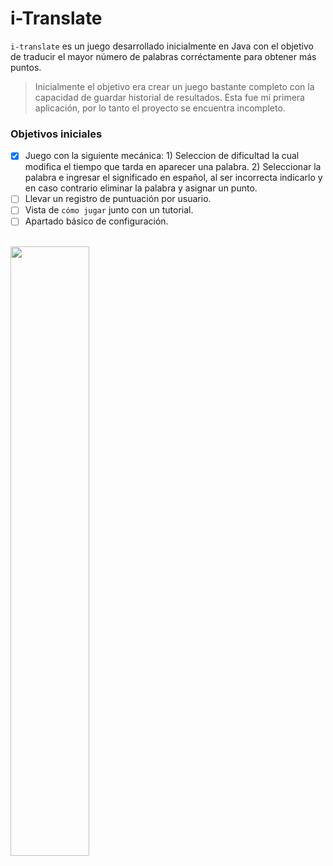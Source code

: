 # i-Translate

`i-translate` es un juego desarrollado inicialmente en Java con el objetivo de traducir el mayor número de palabras corréctamente para obtener más puntos.

> Inicialmente el objetivo era crear un juego bastante completo con la capacidad de guardar historial de resultados. Esta fue mi primera aplicación, por lo tanto el proyecto se encuentra incompleto.

### Objetivos iniciales

- [x] Juego con la siguiente mecánica: 1) Seleccion de dificultad la cual modifica el tiempo que tarda en aparecer una palabra. 2) Seleccionar la palabra e ingresar el significado en español, al ser incorrecta indicarlo y en caso contrario eliminar la palabra y asignar un punto.
- [ ] Llevar un registro de puntuación por usuario.
- [ ] Vista de `cómo jugar` junto con un tutorial.
- [ ] Apartado básico de configuración.

</br>
<img src="doc/assets/i-translate.gif" width="50%">

